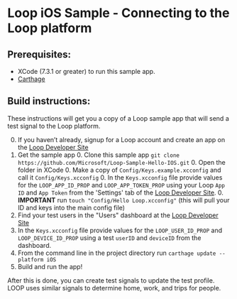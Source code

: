 # Loop iOS Sample - Connecting to the Loop platform

## Prerequisites:
  * XCode (7.3.1 or greater) to run this sample app.
  * [Carthage](https://github.com/Carthage/Carthage)

## Build instructions:
These instructions will get you a copy of a Loop sample app that will send a test signal to the Loop platform.

  0. If you haven’t already, signup for a Loop account and create an app on the [Loop Developer Site](https://www.loop.ms)
  0. Get the sample app
    0. Clone this sample app `git clone https://github.com/Microsoft/Loop-Sample-Hello-IOS.git`
    0. Open the folder in XCode
    0. Make a copy of `Config/Keys.example.xcconfig` and call it `Config/Keys.xcconfig`
    0. In the `Keys.xcconfig` file provide values for the `LOOP_APP_ID_PROP` and `LOOP_APP_TOKEN_PROP` using your Loop `App ID` and `App Token` from the 'Settings' tab of the [Loop Developer Site](https://www.loop.ms).
    0. **IMPORTANT** run `touch "Config/Hello Loop.xcconfig"` (this will pull your ID and keys into the main config file)
  0. Find your test users in the "Users" dashboard at the [Loop Developer Site](https://www.loop.ms)
  0. In the `Keys.xcconfig` file provide values for the `LOOP_USER_ID_PROP` and `LOOP_DEVICE_ID_PROP` using a test `userID` and `deviceID` from the dashboard.
  0. From the command line in the project directory run `carthage update --platform iOS`
  0. Build and run the app!

After this is done, you can create test signals to update the test profile. LOOP uses similar signals to determine home, work, and trips for people.
